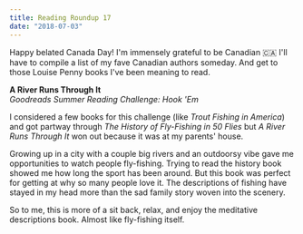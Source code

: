 ```yaml
---
title: Reading Roundup 17
date: "2018-07-03"
---
```


Happy belated Canada Day! I'm immensely grateful to be Canadian 🇨🇦 I'll have to compile a list of my fave Canadian authors someday. And get to those Louise Penny books I've been meaning to read.

**A River Runs Through It**  
_Goodreads Summer Reading Challenge: Hook 'Em_

I considered a few books for this challenge (like _Trout Fishing in America_) and got partway through _The History of Fly-Fishing in 50 Flies_ but _A River Runs Through It_ won out because it was at my parents' house.

Growing up in a city with a couple big rivers and an outdoorsy vibe gave me opportunities to watch people fly-fishing. Trying to read the history book showed me how long the sport has been around. But this book was perfect for getting at why so many people love it. The descriptions of fishing have stayed in my head more than the sad family story woven into the scenery.

So to me, this is more of a sit back, relax, and enjoy the meditative descriptions book. Almost like fly-fishing itself.
